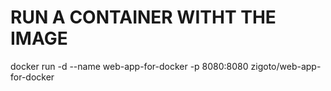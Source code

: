 # RUN A CONTAINER WITHT THE IMAGE
docker run -d --name web-app-for-docker -p 8080:8080 zigoto/web-app-for-docker